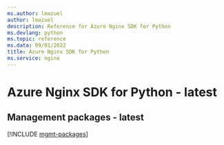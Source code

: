 ```yaml
---
ms.author: lmazuel
author: lmazuel
description: Reference for Azure Nginx SDK for Python
ms.devlang: python
ms.topic: reference
ms.data: 09/01/2022
title: Azure Nginx SDK for Python
ms.service: nginx
---
```

# Azure Nginx SDK for Python - latest

## Management packages - latest
[!INCLUDE [mgmt-packages](nginx-mgmt-index.md)]